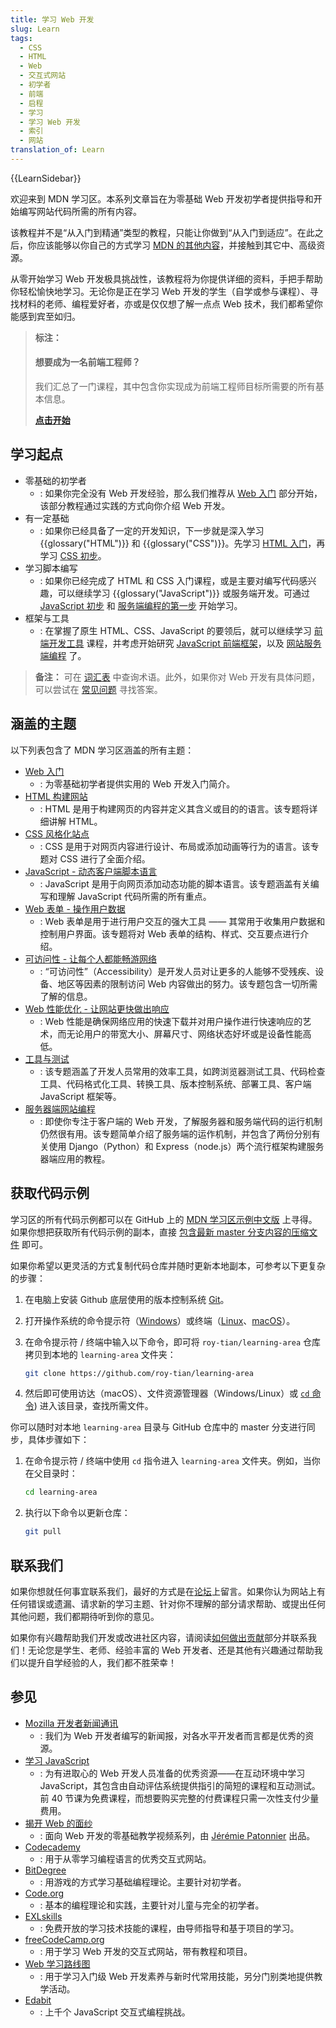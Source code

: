```yaml
---
title: 学习 Web 开发
slug: Learn
tags:
  - CSS
  - HTML
  - Web
  - 交互式网站
  - 初学者
  - 前端
  - 启程
  - 学习
  - 学习 Web 开发
  - 索引
  - 网站
translation_of: Learn
---
```

{{LearnSidebar}}

欢迎来到 MDN 学习区。本系列文章旨在为零基础 Web 开发初学者提供指导和开始编写网站代码所需的所有内容。

该教程并不是“从入门到精通”类型的教程，只能让你做到“从入门到适应”。在此之后，你应该能够以你自己的方式学习 [MDN 的其他内容](/zh-CN/)，并接触到其它中、高级资源。

从零开始学习 Web 开发极具挑战性，该教程将为你提供详细的资料，手把手帮助你轻松愉快地学习。无论你是正在学习 Web 开发的学生（自学或参与课程）、寻找材料的老师、编程爱好者，亦或是仅仅想了解一点点 Web 技术，我们都希望你能感到宾至如归。

> **标注：**
>
> #### 想要成为一名前端工程师？
>
> 我们汇总了一门课程，其中包含你实现成为前端工程师目标所需要的所有基本信息。
>
> [**点击开始**](/zh-CN/docs/Learn/Front-end_web_developer)

## 学习起点

- 零基础的初学者
  - : 如果你完全没有 Web 开发经验，那么我们推荐从 [Web 入门](/zh-CN/docs/Learn/Getting_started_with_the_web) 部分开始，该部分教程通过实践的方式向你介绍 Web 开发。
- 有一定基础
  - : 如果你已经具备了一定的开发知识，下一步就是深入学习 {{glossary("HTML")}} 和 {{glossary("CSS")}}。先学习 [HTML 入门](/zh-CN/docs/Learn/HTML/Introduction_to_HTML)，再学习 [CSS 初步](/zh-CN/docs/Learn/CSS/First_steps)。
- 学习脚本编写
  - : 如果你已经完成了 HTML 和 CSS 入门课程，或是主要对编写代码感兴趣，可以继续学习 {{glossary("JavaScript")}} 或服务端开发。可通过 [JavaScript 初步](/zh-CN/docs/Learn/JavaScript/First_steps) 和 [服务端编程的第一步](/zh-CN/docs/Learn/Server-side/First_steps) 开始学习。
- 框架与工具
  - : 在掌握了原生 HTML、CSS、JavaScript 的要领后，就可以继续学习 [前端开发工具](/zh-CN/docs/Learn/Tools_and_testing/Understanding_client-side_tools) 课程，并考虑开始研究 [JavaScript 前端框架](/zh-CN/docs/Learn/Tools_and_testing/Client-side_JavaScript_frameworks)，以及 [网站服务端编程](/zh-CN/docs/Learn/Server-side) 了。

> **备注：** 可在 [词汇表](/zh-CN/docs/Glossary) 中查询术语。此外，如果你对 Web 开发有具体问题，可以尝试在 [常见问题](/zh-CN/docs/Learn/Common_questions) 寻找答案。

## 涵盖的主题

以下列表包含了 MDN 学习区涵盖的所有主题：

- [Web 入门](/zh-CN/docs/Learn/Getting_started_with_the_web)
  - : 为零基础初学者提供实用的 Web 开发入门简介。
- [HTML 构建网站](/zh-CN/docs/Learn/HTML)
  - : HTML 是用于构建网页的内容并定义其含义或目的的语言。该专题将详细讲解 HTML。
- [CSS 风格化站点](/zh-CN/docs/Learn/CSS)
  - : CSS 是用于对网页内容进行设计、布局或添加动画等行为的语言。该专题对 CSS 进行了全面介绍。
- [JavaScript - 动态客户端脚本语言](/zh-CN/docs/Learn/JavaScript)
  - : JavaScript 是用于向网页添加动态功能的脚本语言。该专题涵盖有关编写和理解 JavaScript 代码所需的所有重点。
- [Web 表单 - 操作用户数据](/zh-CN/docs/Learn/Forms)
  - : Web 表单是用于进行用户交互的强大工具 —— 其常用于收集用户数据和控制用户界面。该专题将对 Web 表单的结构、样式、交互要点进行介绍。
- [可访问性 - 让每个人都能畅游网络](/zh-CN/docs/Learn/Accessibility)
  - : “可访问性”（Accessibility）是开发人员对让更多的人能够不受残疾、设备、地区等因素的限制访问 Web 内容做出的努力。该专题包含一切所需了解的信息。
- [Web 性能优化 - 让网站更快做出响应](/zh-CN/docs/Learn/Performance)
  - : Web 性能是确保网络应用的快速下载并对用户操作进行快速响应的艺术，而无论用户的带宽大小、屏幕尺寸、网络状态好坏或是设备性能高低。
- [工具与测试](/zh-CN/docs/Learn/Tools_and_testing)
  - : 该专题涵盖了开发人员常用的效率工具，如跨浏览器测试工具、代码检查工具、代码格式化工具、转换工具、版本控制系统、部署工具、客户端 JavaScript 框架等。
- [服务器端网站编程](/zh-CN/docs/Learn/Server-side)
  - : 即使你专注于客户端的 Web 开发，了解服务器和服务端代码的运行机制仍然很有用。该专题简单介绍了服务端的运作机制，并包含了两份分别有关使用 Django（Python）和 Express（node.js）两个流行框架构建服务器端应用的教程。

## 获取代码示例

学习区的所有代码示例都可以在 GitHub 上的 [MDN 学习区示例中文版](https://github.com/roy-tian/learning-area/) 上寻得。如果你想把获取所有代码示例的副本，直接 [包含最新 master 分支内容的压缩文件](https://github.com/roy-tian/learning-area/archive/master.zip) 即可。

如果你希望以更灵活的方式复制代码仓库并随时更新本地副本，可参考以下更复杂的步骤：

1. 在电脑上安装 Github 底层使用的版本控制系统 [Git](https://git-scm.com/downloads)。

2. 打开操作系统的命令提示符（[Windows](https://docs.microsoft.com/zh-cn/windows/terminal/)）或终端（[Linux](https://help.ubuntu.com/community/UsingTheTerminal)、[macOS](https://support.apple.com/zh-cn/guide/terminal/welcome/mac)）。

3. 在命令提示符 / 终端中输入以下命令，即可将 `roy-tian/learning-area` 仓库拷贝到本地的 `learning-area` 文件夹：

    ```bash
    git clone https://github.com/roy-tian/learning-area
    ```

4. 然后即可使用访达（macOS）、文件资源管理器（Windows/Linux）或 [`cd` 命令](https://zh.wikipedia.org/wiki/Cd_(命令))) 进入该目录，查找所需文件。

你可以随时对本地 `learning-area` 目录与 GitHub 仓库中的 master 分支进行同步，具体步骤如下：

1. 在命令提示符 / 终端中使用 `cd` 指令进入 `learning-area` 文件夹。例如，当你在父目录时：

    ```bash
    cd learning-area
    ```

2. 执行以下命令以更新仓库：

    ```bash
    git pull
    ```

## 联系我们

如果你想就任何事宜联系我们，最好的方式是在[论坛](https://discourse.mozilla.org/c/mdn/236)上留言。如果你认为网站上有任何错误或遗漏、请求新的学习主题、针对你不理解的部分请求帮助、或提出任何其他问题，我们都期待听到你的意见。

如果你有兴趣帮助我们开发或改进社区内容，请阅读[如何做出贡献](/zh-CN/docs/MDN/Contribute)部分并联系我们！无论您是学生、老师、经验丰富的 Web 开发者、还是其他有兴趣通过帮助我们以提升自学经验的人，我们都不胜荣幸！

## 参见

- [Mozilla 开发者新闻通讯](https://www.mozilla.org/zh-CN/newsletter/developer/)
  - : 我们为 Web 开发者编写的新闻报，对各水平开发者而言都是优秀的资源。
- [学习 JavaScript](https://learnjavascript.online/)
  - : 为有进取心的 Web 开发人员准备的优秀资源——在互动环境中学习 JavaScript，其包含由自动评估系统提供指引的简短的课程和互动测试。前 40 节课为免费课程，而想要购买完整的付费课程只需一次性支付少量费用。
- [揭开 Web 的面纱](https://www.youtube.com/playlist?list=PLo3w8EB99pqLEopnunz-dOOBJ8t-Wgt2g)
  - : 面向 Web 开发的零基础教学视频系列，由 [Jérémie Patonnier](https://twitter.com/JeremiePat) 出品。
- [Codecademy](https://www.codecademy.com/)
  - : 用于从零学习编程语言的优秀交互式网站。
- [BitDegree](https://www.bitdegree.org/learn/)
  - : 用游戏的方式学习基础编程理论。主要针对初学者。
- [Code.org](https://code.org/)
  - : 基本的编程理论和实践，主要针对儿童与完全的初学者。
- [EXLskills](https://exlskills.com/learn-en/courses)
  - : 免费开放的学习技术技能的课程，由导师指导和基于项目的学习。
- [freeCodeCamp.org](https://www.freecodecamp.org/)
  - : 用于学习 Web 开发的交互式网站，带有教程和项目。
- [Web 学习路线图](https://foundation.mozilla.org/en/initiatives/web-literacy/core-curriculum/)
  - : 用于学习入门级 Web 开发素养与新时代常用技能，另分门别类地提供教学活动。
- [Edabit](https://edabit.com/challenges/javascript)
  - : 上千个 JavaScript 交互式编程挑战。
